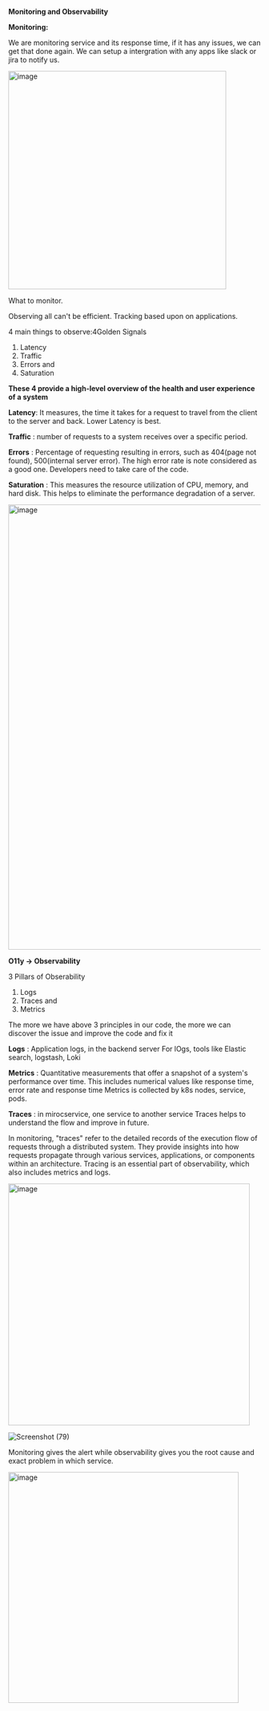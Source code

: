 **Monitoring and Observability**

**Monitoring:**

We are monitoring service and its response time, if it has any issues, we can get that done again. We can setup a intergration with any apps like slack or jira to notify us.


<img width="435" alt="image" src="https://github.com/user-attachments/assets/8af4eb69-ba22-4674-b3cc-a68735fcf577">

What to monitor. 

Observing all can't be efficient. Tracking based upon on applications. 

4 main things to observe:4Golden Signals

1. Latency
2. Traffic
3. Errors and
4. Saturation

**These 4 provide a high-level overview of the health and user experience of a system**
 
**Latency**: It measures, the time it takes for a request to travel from the client to the server and back. Lower Latency is best.

**Traffic** : number of requests to a system receives over a specific period. 

**Errors** : Percentage of requesting resulting in errors, such as 404(page not found), 500(internal server error). The high error rate is note considered as a good one. Developers need to take care of the code.

**Saturation** : This measures the resource utilization of CPU, memory, and hard disk. This helps to eliminate the performance degradation of a server.

<img width="887" alt="image" src="https://github.com/user-attachments/assets/70764fc2-7f81-4603-94fb-09dd68101a81">


**O11y -> Observability**

3 Pillars of Obserability

1. Logs
2. Traces and
3. Metrics
   
The more we have above 3 principles in our code, the more we can discover the issue and improve the code and fix it

**Logs** : Application logs, in the backend server  For lOgs, tools like Elastic search, logstash, Loki

**Metrics** : Quantitative measurements that offer a snapshot of a system's performance over time. This includes numerical values like response time, error rate and response time
Metrics is collected by k8s nodes, service, pods.

**Traces** : in mirocservice, one service to another service  Traces helps to understand the flow and improve in future.

In monitoring, "traces" refer to the detailed records of the execution flow of requests through a distributed system. They provide insights into how requests propagate through various services, applications, or components within an architecture. Tracing is an essential part of observability, which also includes metrics and logs.

<img width="482" alt="image" src="https://github.com/user-attachments/assets/5099bebc-e84b-4a02-978c-ff42d779f5f9">

  


![Screenshot (79)](https://github.com/user-attachments/assets/e0ad9b35-3fb4-4c6f-b572-96df9b03b2d9)

Monitoring gives the alert while observability gives you the root cause and exact problem in which service.

<img width="460" alt="image" src="https://github.com/user-attachments/assets/476d1f90-efae-4d23-8965-a294a0832e9e">

